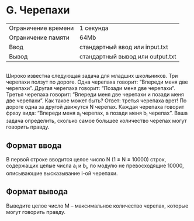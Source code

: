 <div class="problem-statement">
   <div class="header">
      <h1 class="title">G. Черепахи</h1>
      <table>
         <tr class="time-limit">
            <td class="property-title">Ограничение времени</td>
            <td>1&nbsp;секунда</td>
         </tr>
         <tr class="memory-limit">
            <td class="property-title">Ограничение памяти</td>
            <td>64Mb</td>
         </tr>
         <tr class="input-file">
            <td class="property-title">Ввод</td>
            <td colspan="1">стандартный ввод или input.txt</td>
         </tr>
         <tr class="output-file">
            <td class="property-title">Вывод</td>
            <td colspan="1">стандартный вывод или output.txt</td>
         </tr>
      </table>
   </div>
   <h2></h2>
   <div class="legend"><span style="">
         <p>Широко известна следующая задача для младших школьников. Три черепахи ползут по дороге. Одна черепаха говорит: “Впереди меня
            две черепахи”. Другая черепаха говорит: “Позади меня две черепахи”. Третья черепаха говорит: “Впереди меня две черепахи и
            позади меня две черепахи”. Как такое может быть? Ответ: третья черепаха врет! По дороге одна за другой движутся N черепах.
            Каждая черепаха говорит фразу вида: “Впереди меня <span class="tex-math-text">a<sub>i</sub></span> черепах, а позади меня <span class="tex-math-text">b<sub>i</sub></span> черепах”. Ваша задача определить, сколько самое большее количество черепах могут говорить правду.
         </p></span></div>
   <h2>Формат ввода</h2>
   <div class="input-specification"><span style="">
         <p>В первой строке вводится целое число N (1 ≤ N ≤ 10000) строк, содержащих целые числа <span class="tex-math-text">a<sub>i</sub></span> и <span class="tex-math-text">b<sub>i</sub></span>, по модулю не превосходящие 10000, описывающие высказывание i-ой черепахи.
         </p></span></div>
   <h2>Формат вывода</h2>
   <div class="output-specification"><span style="">
         <p>Выведите целое число M – максимальное количество черепах, которые могут говорить правду. </p></span></div>
